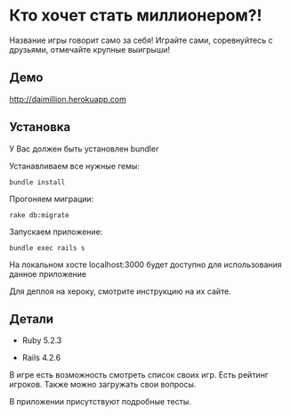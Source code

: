 # Кто хочет стать миллионером?!

Название игры говорит само за себя! Играйте сами, соревнуйтесь с друзьями, отмечайте крупные выигрыши!

## Демо

http://daimillion.herokuapp.com

## Установка

У Вас должен быть установлен bundler

Устанавливаем все нужные гемы:

```
bundle install
``` 

Прогоняем миграции:

```
rake db:migrate
```

Запускаем приложение:

```
bundle exec rails s
```

На локальном хосте localhost:3000 будет доступно для использования данное приложение

Для деплоя на хероку, смотрите инструкцию на их сайте.

## Детали
* Ruby 5.2.3

* Rails 4.2.6

В игре есть возможность смотреть список своих игр. Есть рейтинг игроков. Также можно загружать свои вопросы.

В приложении присутствуют подробные тесты.
